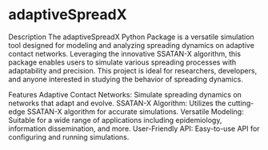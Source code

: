 # adaptiveSpreadX

Description
The adaptiveSpreadX Python Package is a versatile simulation tool designed for modeling and analyzing spreading dynamics on adaptive contact networks. Leveraging the innovative SSATAN-X algorithm, this package enables users to simulate various spreading processes with adaptability and precision. This project is ideal for researchers, developers, and anyone interested in studying the behavior of spreading dynamics.

Features
Adaptive Contact Networks: Simulate spreading dynamics on networks that adapt and evolve.
SSATAN-X Algorithm: Utilizes the cutting-edge SSATAN-X algorithm for accurate simulations.
Versatile Modeling: Suitable for a wide range of applications including epidemiology, information dissemination, and more.
User-Friendly API: Easy-to-use API for configuring and running simulations.
